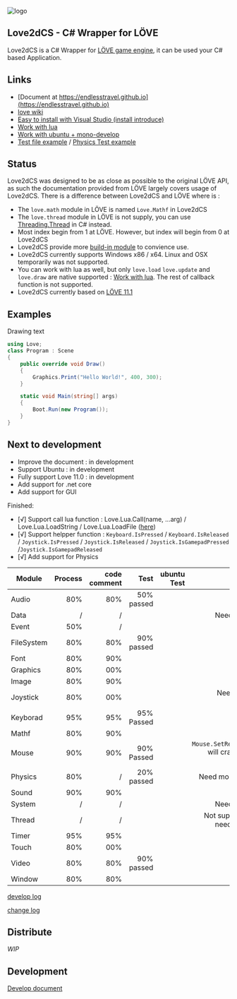 
![logo](https://github.com/endlesstravel/Love2dCS/raw/master/img/logo.png "logo")

Love2dCS - C# Wrapper for LÖVE
---
Love2dCS is a C# Wrapper for [LÖVE game engine](https://love2d.org/), it can be used your C# based Application.

Links
---
* [Document at https://endlesstravel.github.io](https://endlesstravel.github.io)
* [love wiki](https://love2d.org/wiki/love)
* [Easy to install with Visual Studio (install introduce)](https://endlesstravel.github.io/#/tutorial/01.install)
* [Work with lua](https://endlesstravel.github.io/#/tutorial/05.use-lua)
* [Work with ubuntu + mono-develop](develop.md)
* [Test file example](csharp_src/Program.cs) / [Physics Test example](csharp_test/README.md)

Status
---
Love2dCS was designed to be as close as possible to the original LÖVE API, as such the documentation provided from LÖVE largely covers usage of Love2dCS. There is a difference between Love2dCS and LÖVE where is :

* The `love.math` module in LÖVE is named `Love.Mathf` in Love2dCS
* The `love.thread` module in LÖVE is not supply, you can use [Threading.Thread](https://docs.microsoft.com/en-us/dotnet/api/system.threading.thread) in C# instead.
* Most index begin from 1 at LÖVE. However, but index will begin from 0 at Love2dCS
* Love2dCS provide more [build-in module](https://endlesstravel.github.io/#/module/build-in-module-index) to convience use.
* Love2dCS currently supports Windows x86 / x64. Linux and OSX temporarily was not supported.
* You can work with lua as well, but only `love.load` `love.update` and `love.draw` are native supported : [Work with lua](https://endlesstravel.github.io/#/tutorial/05.use-lua). The rest of callback function is not supported.
* Love2dCS currently based on [LÖVE 11.1](https://love2d.org/wiki/11.1)

Examples
---

Drawing text
``` C#
using Love;
class Program : Scene
{
    public override void Draw()
    {
        Graphics.Print("Hello World!", 400, 300);
    }

    static void Main(string[] args)
    {
        Boot.Run(new Program());
    }
}
```

Next to development
---
 - Improve the document : in development
 - Support Ubuntu : in development
 - Fully support Love 11.0 : in development
 - Add support for .net core
 - Add support for GUI

 Finished:
 - [√] Support call lua function : Love.Lua.Call(name, ...arg) / Love.Lua.LoadString / Love.Lua.LoadFile ([here](https://endlesstravel.github.io/#/tutorial/05.use-lua))
 - [√] Support helpper function : `Keyboard.IsPressed` / `Keyboard.IsReleased` / `Joystick.IsPressed` / `Joystick.IsReleased` / `Joystick.IsGamepadPressed`  /`Joystick.IsGamepadReleased`
 - [√] Add support for Physics

| Module        | Process | code comment   |     Test      |   ubuntu Test    | Remark         |
| ------------- |--------:|---------------:|--------------:|----------------:| --------------:|
| Audio         | 80%     |      80%       |  50% passed   |                 |                |
| Data          |   /     |        /       |               |                 | Need to binding               |
| Event         | 50%     |        /       |               |                 |                |
| FileSystem    | 80%     |      80%       |  90% passed   |                 | [detail](Module-devlop-log.md#filesystem)           |
| Font          | 80%     |      90%       |               |                 |                |
| Graphics      | 80%     |      00%       |               |                 |                |
| Image         | 80%     |      90%       |               |                 |                |
| Joystick      | 80%     |      00%       |               |                 | Need add code comment               |
| Keyborad      | 95%     |      95%       |   95% Passed  |                 | [detail](Module-devlop-log.md#keyboard)               |
| Mathf         | 80%     |      90%       |               |                 |                |
| Mouse         | 90%     |      90%       |   90% Passed  |                 | `Mouse.SetRelativeMode` will crash, need to repair               |
| Physics       | 80%     |        /       |   20% passed  |                 | Need more [test case](csharp_test/README.md)     |
| Sound         | 90%     |      90%       |               |                 |                |
| System        |   /     |        /       |               |                 | Need to binding               |
| Thread        |   /     |        /       |               |                 | Not supported / No need to support   |
| Timer         | 95%     |      95%       |               |                 |                |
| Touch         | 80%     |      00%       |               |                 |                |
| Video         | 80%     |      80%       |   90% passed  |                 |                |
| Window        | 80%     |      80%       |               |                 |                |

[develop log](Module-devlop-log.md)

[change log](changelog.txt)

Distribute
---
*WIP*

Development
---
[Develop document](develop.md)
